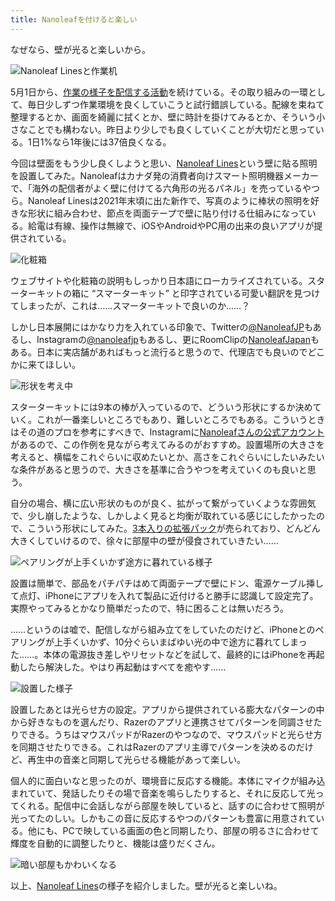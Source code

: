 ```yaml
---
title: Nanoleafを付けると楽しい
---
```

なぜなら、壁が光ると楽しいから。

![](https://lh3.googleusercontent.com/docs/ADP-6oHzBP2gklM3rAjiSXh7jX08IdraQCoJ-LOPz530T9uAKrcS7Ra8PChipPwLzfS4M86szwtl_v-o0nwv8lNX8UxjOxZxSIxZAcIH2hWTqTxdZoze5m6jDMPwTiLTJxR-su-Gqy34M1O2AhO98n8Kj9aHZzT-DhM_MoyLhRB2E6Gi5NWHy1lenGAHtp0cslJ2lkz8sAEelLDVhnlve_1TPrHpP3fNLq5HrriaohHeQxRpN0pz0ydtOxvv5pOf5rM2VFN0HwbMgDJBq_UfQ5JX9ZputxX9ro560cmYIHgIUvCjQhjRNSIOVRvWHR5fQFcNkOcchsbOu0NxAVuxN50L--h8D0tGmljoX363K2TWP54JGeuCjgDTmBmSOGA-8p1peuRdmmGdj_uZkfo-8S3wzm_0Ig6XBz1ZvVh5QD4AeUo9xrV0Q_io1Sm2lm4HSdHkgMPrvdALC2g1Wmbv4Wf6kgShUFuvxCXty4Afr-vj00fQOg7QsF_gptSkETtGxdlhdgSxhXEGUWl6oTlHAKJ4zNLaon-oWukxvUKveJHkiR-T6BW_DRPnhHo0YIoDS_pP4mcWNpbkab6EoSM7KmrfDcck0RcyW4t00D1TQrLfUZXH5Zl5Cwegi836X2K-sd-IjBwv7iPQ33jFp3ljZhJXZCn01nC7NpyTVT3-7hSrqibgk76JVOheWwZyvdZPTsTbwC2q_BvyG45ni7GWT4IbyDzX4LbxO_NJ-7p8tYZlhDGA1qhcrdhYUmmBoTVQnx1EwfPU8R1GsAOJ1yqiabABnyA6u7hsUJHGALs-uSrFmD4cRyvG3abu4Pjr3rVvjvGHH66dGfaBxqZdHtCiTi_e5VecRilco6eJSmsQuU542Wfnv0j5Tf0xf8uiC0wOSDFjjpMh6GCHnmXJq1yaIaIsgc48M4pvDP7pMb_mWsfu8ZZSAp46WHdqnAhXjeCF8bB8LnUUFesM0Hr28C7zvtIIwmcnvmpQtO0bSLQnLIZDqs83HiB6T9y4ZzxA1VunRf7I0tvOpJV5fUsRPTOqpi9EHapEeK3XBGRFaXSs9KFWdkxR699V81sfxuqIJgpW5sYZrDFDNDwWdjDEU-wbvBhv6B2QeLEsLON0Mi65OE3ZDPxfwwr0HsE9ysES_pu5RvNdVTpiu3TI21sJyy6k5h8e00iRZ_bYxvHMXHpm_GfjrBw3eZ4IcbLBJ7aFQ2XkX9UsXDUyYWs26viLd2Uw9nu2kH3PF__h1qu7Om6tVysZiqGd3CZdTA "Nanoleaf Linesと作業机")

5月1日から、[作業の様子を配信する活動](https://www.youtube.com/c/r7kamura)を続けている。その取り組みの一環として、毎日少しずつ作業環境を良くしていこうと試行錯誤している。配線を束ねて整理するとか、画面を綺麗に拭くとか、壁に時計を掛けてみるとか、そういう小さなことでも構わない。昨日より少しでも良くしていくことが大切だと思っている。1日1%なら1年後には37倍良くなる。

今回は壁面をもう少し良くしようと思い、[Nanoleaf Lines](https://www.amazon.co.jp/dp/B09MS3359S)という壁に貼る照明を設置してみた。Nanoleafはカナダ発の消費者向けスマート照明機器メーカーで、「海外の配信者がよく壁に付けてる六角形の光るパネル」を売っているやつら。Nanoleaf Linesは2021年末頃に出た新作で、写真のように棒状の照明を好きな形状に組み合わせ、節点を両面テープで壁に貼り付ける仕組みになっている。給電は有線、操作は無線で、iOSやAndroidやPC用の出来の良いアプリが提供されている。

![](https://lh3.googleusercontent.com/docs/ADP-6oFa-9v8QObxO8CuvkdFj9CQXTin4vu4o_CWcB2WI-D1U9mRRbzuLLIc4DufJWcOJrrO289q1_6d__Gc0VioNN5XzFfVJAYlybi6P50Y6xG_4X8-JU0vlgecgxmDqIPHxHdNUWlQ4Nkv9e65xEbf9VRYSM6QtLWFpEC81_pbmAZB9Gpnow7u0ogrAZCv7askyqs5bDo9gICC4tYA8NKf1XGE1eYU4vz3_FwOES32cDbhcj1hPMaBpyNIsFmP_wePjReVNmR5CRAQjtZyux-eIO-G5RfTBE6jxXju3iwN-fvwqtfcMe_gEmzrsNuTVxNKcMGkrwLAdMOD4a6bxPnT92siTwl57JlLqudtnDKv1QW0EBRWjwpJXJzrBPkr0H-nMkDN4VInd842-KCQMxR8kIUKGlXTc6SUu70NAWXT1NMUVlVVSbk0uvf3X29MVgH2zkjvgfJ_rZB1_SRs7lLKTCPJ0QXyJBaxsEm6y1ifyfdl98_hqEaXLYepTvlf7tusqolPv6QeJcDUJlr5JAB9f5x4PPlXjupJZyf6ur6fdO1IDJ4fl_HRVNkvZNEztDxGzGDBDS_fvZgBGphcz94RuwZ3ceJsJOPZy--rON_x8IGu9q8OXAHvlJjd6Z6_RyCWJDvrNBCwnrHg4XsRmPYDToS0uJRMHYfNH67_Ypc2nLtxMrZfEIiH5a-gYGZ8Qnx6nAIsVasyd2ibtTYcOG9OnQQ9IpomG58IB51moMUfr9M_SMNFUW807QxDFgZr7WN_HQrWuGnaqQ6If62L4wBe0PkMUtOlWaQnhWLIiYCbRmnTqKxYSFb0yDeRsfQMJIQePpVvAAUy_myPvCCsMqqjww5ScYoC2jg_Qvwk3QygeFw191MsYVygoiRxcbBAPZdsO5523rGukiVUESrGQ0h4j0JjYWCs8jaE4PbSd4jB9zTFQf8JfKgkGR9kXWU_tLdLXq-CaS3Arn8Y8YYjxnjGURokSz-qg65IUh81S38T0zO3GceN2_QLB7f1iSpaibM3hBh3U4L1yHU-znUlPGH0pNa3GVtGGKvlzGcZo-lqxFJ3HmjfC2eM_EPOxZr5DlvIhE4srAYFQDp0ixPuQPh7hXzltoM5TuTWvwFu4tKNYR2CYe9vZhjCfwUXzxodCGTw7_RD0v8quoslhDpuXJg-IG3P8DJra0j3RoJiMYa8IW17wmL2iRFZEr5Txra1GbGosc9D_XM4doC7x5VRTCfh2yrlP0_yB0uKdCz3yHPh_PWM2fmZHw "化粧箱")

ウェブサイトや化粧箱の説明もしっかり日本語にローカライズされている。スターターキットの箱に “スマーターキット” と印字されている可愛い翻訳を見つけてしまったが、これは……スマーターキットで良いのか……？

しかし日本展開にはかなり力を入れている印象で、Twitterの[@NanoleafJP](https://twitter.com/NanoleafJP)もあるし、Instagramの[@nanoleafjp](https://www.instagram.com/nanoleafjp/)もあるし、更にRoomClipの[NanoleafJapan](https://roomclip.jp/myroom/5824865)もある。日本に実店舗があればもっと流行ると思うので、代理店でも良いのでどこかに来てほしい。

![](https://lh3.googleusercontent.com/docs/ADP-6oEM2MCEfLY0CrcqzCqOZLDn1MEsnsgpy9eIcgl5zfEW0YCz8YunueVkPy1jwh_At5jMcSuuuZy3Pv_sfHfL7ToYqpNWkmoerAvJ-V_EsYYU9NKfAJCH9dkTbM8dRqxYBl8y5exgrLjQBSeX1g3w1Xj8hQeeQRBG_ObC0earwylRdcBn79Okdlv-_CyChLxXX4jK1qJsuxZ-hrDFvfIEyXWJebnStXcEEr01jXvz9ScCyAdBdxeRNd_6BPWtVfhTVYeQ8GVFfWWsx8sCld3q2UNFAxpgUABqxGq7bnvPwoapYZfDYaVRWoiKwoTvcIN6TZ3zKdXEuek9W1DnmMlpus-rmhBlIRDpkCYgqLuv9kzFF8gdQrBBecHhsqYAzgPhVDHL_Aa4fCSbSpgp2cchtVLpi-_6xmdpjALYqs-h1-lXmuzKqbiDX1EiaR_2A0NY_7GdRmOkajiezRID4wilZjAGuanapsUFN0dvnwXlPoajbZ_WNXwy7sFVM5P6ca11NEPSxD83o4PiZCx-uKXVwElHMxeY9f6t2FTSecXtlmATaXxUW7WFWeYjIni33k4nAVDvYthsMUXdwa3xFTWabI4Enq6qT9d720K181R7-K7wq139VSKgl1ZSY8Mn4cDkASHXK7EFB__DmtoAePL3UEFTUF_o_3TFvyeuX-snwAUIFnHJdmiNgWbd7bF0k3cFV1j4MEeGA243B6vJrcxeQpmfG7xBOGXZSd7kCUQ3fWr0z-P4EdPDBRmTLVkutHRfnTMeXtBWsiDBJllH5QwSmBZBDtIxJmwhHxQB5NV6lbV81K9z96F9fXC58kd4YifWxpc1rSi0PP9gqzp2DnPvVMonA0XSiOCshHDsaqk3-DKc1H3pedyFa2tzzMUOv0AOpXrreTu-QsNGfnwGNGYelz3W4qwVqs1aFh8UpNWcENVirp85cW_9Zq_zo0Cdph56xbSFbHCs0vQLI_z9IihdyYHqkNme2aA75E1Ac6jcQGKAocC4QlEqqUgmJ8O4IAEo0OOYy5M9fl34a1rgbOW3_5PUVKacsrnGAqBHFbQk-FgYfGcdsfCOB1O7XgFy-gWjjK4ggyTExSPeLvJ4fiX3JfViFe8tdzom744jw2t_kH0kK3Ohd1V5WIq71W9nPmJ-3jg_gW8CQPl3gNStuBW5VlVw2iv9NaoIho8P5QmgDK1XyvKPHKpGtEsUoxAXX5Nx2NPYjSOHobIi-hkWGrjuLvcHYTfOeHbOGitpXNXFD4CmOPwz "形状を考え中")

スターターキットには9本の棒が入っているので、どういう形状にするか決めていく。これが一番楽しいところでもあり、難しいところでもある。こういうときはその道のプロを参考にすべきで、Instagramに[Nanoleafさんの公式アカウント](https://www.instagram.com/nanoleaf/)があるので、この作例を見ながら考えてみるのがおすすめ。設置場所の大きさを考えると、横幅をこれぐらいに収めたいとか、高さをこれぐらいにしたいみたいな条件があると思うので、大きさを基準に合うやつを考えていくのも良いと思う。

自分の場合、横に広い形状のものが良く、拡がって繋がっていくような雰囲気で、少し崩したような、しかしよく見ると均衡が取れている感じにしたかったので、こういう形状にしてみた。[3本入りの拡張パック](https://www.amazon.co.jp/dp/B09JHSG2R5)が売られており、どんどん大きくしていけるので、徐々に部屋中の壁が侵食されていきたい……

![](https://lh3.googleusercontent.com/docs/ADP-6oG4XIjR5g_M-0RDl-_F86qrx7PEAfQgc8WaVN_HvbsEsnYUMH8rphQhkFTCLRaynLF0LaUICsRYaV8JK1MFBjFYHPypkZLTaTCz4fmv5JxlZEP89vcnLUXIBfmelzkWQkPRNAVbKllasYH5sxjYFvxD7wDmXLmOUCOtp2pojGaTj4ZeoIGPSblA8pRln2McJCsC6XB5AsXkO6dJ1QbrqU81DKe3j3DCUTah7VUicS0vEkJLJyEO3RamzHfPOJnRLeQ6AC8dO2ye2AnJ-S1pQv143lbV3t55oRIKf6n7PN5pQjR0rHrrgXgYEOQShb1laf8aj0ZblzktXduyQoH_EprTu1ntlSIoZWnvZlrWYTL8zkktf57_V0Aa5xwROaDj0pPk9Ei4FFD-SOO4uDC60QyxNDl9wX5zLyRvl5YAu45oU--d_-omiGk3bcY4H5UxviCfuAgiKiDY_YVBJDdgfr8dhZLSD2xgj0NuS-C330izP10IVBEMI9T3AR2r_JGWcsWdnDvYRLXaQkS-oKUraBc6ttPd7orKoq7nEeO44h-AQhOn6WctOgE1lW_6Vl1s_C_QXttHzQeDof2bleHSW8XIsHPAVK2DccofneCLf9J_7o6JeC8rn_e9OKLkLs1yBGa2EEedePyVjQlSYFbBtWq9pJ_xkBqWtS00wM2TyFtv5E5t-qHUuSsEe7m2HOSwDCWcb6jaCTZkLQfk7N8egdBx5Pr0Odx2DvvRqSju3VYppRLmoyw-WuvP6v_SsLMtPudzxIC7U2YlJeD9qLG73U0F3hJhd9MpWiGL1pTbinDoCS9V37-ErfCIZ3qUSMWBWx-QQp68EZXCypQDA06W9r0-l1ZjK4VRv3O2OZeQDdZg-DJPsPqoNC_w7zM9z6ah-9XUvI1pto3YEnASGxdJ6ew_arVOKGfObWsbDqDy20ncBphcUbNqk26JT-D1EGTxqIxPcfpj946exEmhZdw2qIeJETsiG1bezeHnJIsy7ciUgpl_8QiHjTVAaGH_oDqaI_cqSO3BHjQdeuHWZEy39ZthinN-tB2yw7PbUAyWVtnWTtuvFuBU4GpaPXE_-_hEm0D8uxx3lZTnItglW4rlW6QTfXqsd-_eyF_B-NYSOimMbB9IPdEgPz9oDLRSXoHeuoDCtpk6gMvCSsf-In35XWnOfGC5etvpPrS-cbE0v-inlvgC87xmg1zl_K3MfcBJihMm20qMUBHq4pDWnlo1fytNbiFHwnga3Czfge4XlHWc6l9- "ペアリングが上手くいかず途方に暮れている様子")

設置は簡単で、部品をパチパチはめて両面テープで壁にドン、電源ケーブル挿して点灯、iPhoneにアプリを入れて製品に近付けると勝手に認識して設定完了。実際やってみるとかなり簡単だったので、特に困ることは無いだろう。

……というのは嘘で、配信しながら組み立てをしていたのだけど、iPhoneとのペアリングが上手くいかず、10分ぐらいまばゆい光の中で途方に暮れてしまった……。本体の電源抜き差しやリセットなどを試して、最終的にはiPhoneを再起動したら解決した。やはり再起動はすべてを癒やす……

![](https://lh3.googleusercontent.com/docs/ADP-6oGwtC3aILKRa_SK-pBquywncQu0VKKf60DcCiHyq5bT1b42uuvCjwzdpN8MQqB2HT_wXuaQIzeq7d36tbhYGLirNDX-sB0Un_v4WkFmYSXyBwHW3qESR28VVSZ27PgEoNXHXSJ4Gr8P6mS4bv8jgoi829mSn4o_G51dDpl7pUU4ahsxYrJPuPfN77QIJMHDFiXz7T5zTfqcdICtEMvgFjS9R3KUeQ63Z3_3TpeqqpJdaFFzgaYq8uWvO3KG0Lh_wAsZsiWZv2hLhQeCzCW9Ei2eWEMv3uFGQKNAtpysPlpnyO-CHyHBIx1pSpRVWGANK-3vAUm-BAVZbiZwkMg1M3vcTGUEaGW_M_-FjZZNZDMhTTaY1HBnx2mWsXTuUqUklBlhTFOvhH172NvM9deTRK5o-XfNDBBmdA1isKyh9tKy7dtr0RdsiKzRV9MXgIDQu7rCclplsQy2dVsyOlsYVQ0W-s6y7e510qg9eu7MVM5QWHv56PwmuZM6Lg1FpJ3zURAqQ1muKhu_PXBFN1-oWEfQcgFHc6GiHkMe-15x3eglV1fi5Ysce6UZtV5vQAXk9LwACaWOLhsV8yo8paQOupNZOdDHk7r6JHw5MlYt8iJJRM8A_pFy8jF89Xt_sNLOzVOwXdq9_4QzsGHywk9jfDNMRroMBpO1ED1ABu91gTSbb1M7wJWWYSbtYIHSRwtQ5p51Hs5IxldeyGVyYM_XYAv6sSE8ddF4Ntl3eTjvO6t2ZLPWtFNID09JLUW0qH3JHhv1EmBmqAJYX02F_zJzz_9Jstrg-GDPVLalN2CKKgjMnAWgXOWE2WFWRdnZ6KwGOHnowm_7oBDVmtiqkWiizb-czNmUEnOkq5GH7EL5vbH1bzCx-1Bn__HaJVEicm9pjspXIuh7sgLuGN1ounKU3OOKw897Fwk2STuP_k5c_EEzkQJ-QIl1mkS9ZMX15Ldz9FUFNAawXh8Cz5Atkq6wGQ9lgeQKNuwvT7jBoV5udjaDlW3C5qhQPVmjrOgnSzUTnX4Zs_py76Sbec8rdvdao2DNPrUlQh_XF4Mur4ybWZf6xXnBTIHGMSw5feKON81S_nxvDex-J6TXEav5BlsJoDQaMZl7XiillN2thAsKW28TBpLPP0i_RR4rKOk0GIdzKpoMAyH0XFCggLw9e6Z6dtSnuQWwaPZmQOCv1vH7AouvkFylTvVKbpbv5sb_LBRd4YfH6XvTzIL_2HrWyXFj5K4J-pKT0hYEsHAv8j-So5ksfHX81Q "設置した様子")

設置したあとは光らせ方の設定。アプリから提供されている膨大なパターンの中から好きなものを選んだり、Razerのアプリと連携させてパターンを同調させたりできる。うちはマウスパッドがRazerのやつなので、マウスパッドと光らせ方を同期させたりできる。これはRazerのアプリ主導でパターンを決めるのだけど、再生中の音楽と同期して光らせる機能があって楽しい。

個人的に面白いなと思ったのが、環境音に反応する機能。本体にマイクが組み込まれていて、発話したりその場で音楽を鳴らしたりすると、それに反応して光ってくれる。配信中に会話しながら部屋を映していると、話すのに合わせて照明が光ってたのしい。しかもこの音に反応するやつのパターンも豊富に用意されている。他にも、PCで映している画面の色と同期したり、部屋の明るさに合わせて輝度を自動的に調整したりと、機能は盛りだくさん。

![](https://lh3.googleusercontent.com/docs/ADP-6oFhkdsoU0tydsJaMg0HZIvdE1Tw6_sjpEjcZYh9OXXics3IdPxL3ApBs8QH6fntgt1umEsqtYoZmkxE0QJJfVp79Xp_ATixg-G20wt5RpHFtVfZjgSIb-Q8RaOaKrDrg3ssZWTL84KHY_JxISdj8OtkzrtuoSJfeKsbZ4ROPmSwKnRiYPi1DYLg7oNTDTR1AI28KUKL5nOtfw1u6GDfbDnbzgWfU6Qk83_2bghjGTlrCnuDZbupwg5-uKqRULjmBD61vCojd9KOTnMoVVfUA7v4R_a_BZV-IYnr9NA51X5OENuiDCfjuDQRY4xvSFMX9JJbH4wJ95e-AwWK5qNRGgKFiVVdTxMNN2IxvnnMlqppKJYUbYdBb1vT9cHhf-GO5KT1C1e44MZMhIT5u7N6KNSJBrMR-7ReIxjzi4hB0TvOOYxzgaU-Re6Ft4vrlyQsJIphjumGl3ujQFi1VCvcReAzRu75OFe84sw7fUm6fQx4nJOdF5sqWiSU0QUh6eit3Hbfca_u9eDiOZTnVxDTjVFgzAxEH6LNTr6OADF-7fV5yjYM-ggkAk5bl556MSeUzlTt6o-kgiw-TOubmLTFO8Pxpdl4lO32CX3XXBRftw7h6voWMm4ZTc-yQN23vlWSq5k1-qmUI-pa683ryAHO3ofALZSHCOLJqx1HAxOIrMV4fdVQK2vNrdz1k6Uk0tdR5mmxcC193FkezPRI9DMqUIIyJjiq0sac9unCnQw1SaXCunCa5LbD_FPhtrqGStLylZlkeB-Kv3vGjUyEMf8mUgfIb2yv8rXsF1edisdAsg8Kr0A-kfz9g03Phwexia8wvB7Dqj831u0aGQSqPQMm6uq-YJZc2kn3CxyXppgkKZuqNiJxlKmSzp_lqoTqX3TyKvpVhGdtuBq9bueva0z3uZxgNZKvd05x7U7jWD8ckwNG0-iMXVocPFk4suG0rjlQnqY6EggCKyMqJH4Afw61waxO0x-Yg7bX7qqKXleVqBQvDoFUqjKIoJtk-o-zYa6TST7DsEZYjDMrk3U_Y4-S2C1nphP8vHMtoYBCwBoxoi4Qfb9kxe1hYGbRXv0WWV46uNtMBuoefq3T2iRK_obUvVgDJlWeKYd2kROsUtMf1KQvHeS1SfUBlNaIohl_r24hpe4OWZVAnHjYg8H_fUec1WQvM1qzacCeXgZmGHeGvK-FtSj4FSrgaYZftZLPxBxXTZlqLUnykVnsx7uv34qQA86Doez2E6dnIL5viXJl9Gms8S-AWA "暗い部屋もかわいくなる")

以上、[Nanoleaf Lines](https://www.amazon.co.jp/dp/B09MS3359S)の様子を紹介しました。壁が光ると楽しいね。

